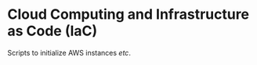 Cloud Computing and Infrastructure as Code (IaC)
=================================================

Scripts to initialize AWS instances _etc_.


